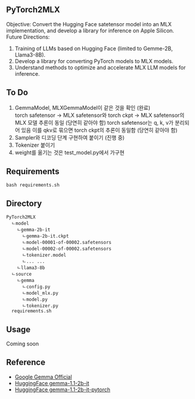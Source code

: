 ## PyTorch2MLX
Objective: Convert the Hugging Face satetensor model into an MLX implementation, and develop a library for inference on Apple Silicon.  
Future Directions:  
1. Training of LLMs based on Hugging Face (limited to Gemme-2B, Llama3-8B).  
2. Develop a library for converting PyTorch models to MLX models.  
3. Understand methods to optimize and accelerate MLX LLM models for inference.

## To Do
1. GemmaModel, MLXGemmaModel이 같은 것을 확인 (완료)  
   torch safetensor -> MLX safetensor와 torch ckpt -> MLX safetensor의 MLX 모델 추론이 동일 (당연히 같아야 함)
   torch safetensor는 q, k, v가 분리되어 있음 이를 qkv로 묶으면 torch ckpt의 추론이 동일함 (당연히 같아야 함)
2. Sampler와 디코딩 단계 구현하여 붙이기 (진행 중)  
3. Tokenizer 붙이기
4. weight를 옮기는 것은 test_model.py에서 가구현

## Requirements
```
bash requirements.sh
```
## Directory
```
PyTorch2MLX
  ㄴmodel
    ㄴgemma-2b-it
      ㄴgemma-2b-it.ckpt
      ㄴmodel-00001-of-00002.safetensors
      ㄴmodel-00002-of-00002.safetensors
      ㄴtokenizer.model
      ㄴ... ...
    ㄴllama3-8b
  ㄴsource
    ㄴgemma
      ㄴconfig.py
      ㄴmodel_mlx.py
      ㄴmodel.py
      ㄴtokenizer.py
  requirements.sh
```
## Usage  
Coming soon

## Reference
- [Google Gemma Official](https://github.com/google/gemma_pytorch)
- [HuggingFace gemma-1.1-2b-it](https://huggingface.co/google/gemma-1.1-2b-it)
- [HuggingFace gemma-1.1-2b-it-pytorch](https://huggingface.co/google/gemma-1.1-2b-it-pytorch)